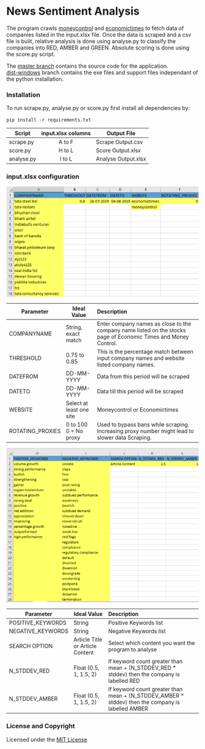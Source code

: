 # News Sentiment Analysis

The program crawls [moneycontrol](https://www.moneycontrol.com/) and [economictimes](https://economictimes.indiatimes.com/) to fetch data of companies listed in the input.xlsx file. Once the data is scraped and a csv file is built, relative analysis is done using analyse.py to classify the companies into RED, AMBER and GREEN. Absolute scoring is done using the score.py script.

The [master branch](https://github.com/atulyakumar97/news-sentiment-analysis/tree/master) contains the source code for the application.<br>
[dist-windows](https://github.com/atulyakumar97/news-sentiment-analysis/tree/dist-windows) branch contains the exe files and support files independant of the python installation.<br>

### Installation

To run scrape.py, analyse.py or score.py first install all dependencies by: 

```
pip install -r requirements.txt
```

| Script    | input.xlsx columns | Output File         |
|-----------|:------------------:| -------------------|
| scrape.py |        A to F      |  Scrape Output.csv  |
| score.py  |        H to L      |  Score Output.xlsx  |
| analyse.py|        I to L      | Analyse Output.xlsx |

### input.xlsx configuration

![news scraper input](https://raw.githubusercontent.com/atulyakumar97/news-sentiment-analysis/master/.images/input-scraper.PNG)

|     Parameter    |        Ideal Value        |                              Description                                                   |
| -----------------|---------------------------| :------------------------------------------------------------------------------------------|
| COMPANYNAME      | String, exact match       | Enter company names as close to the company name listed on the stocks page of Economic Times and Money Control. |
| THRESHOLD        | 0.75 to 0.85              | This is the percentage match between input company names and website listed company names. |
| DATEFROM         | DD-MM-YYYY                | Data from this period will be scraped |
| DATETO           | DD-MM-YYYY	               | Data till this period will be scraped  |
| WEBSITE          | Select at least one site	 | Moneycontrol or Economictimes  |
| ROTATING_PROXIES | 0 to 100<br>0 = No proxy  | Used to bypass bans while scraping. Increasing proxy number might lead to slower data Scraping. |

![score generator, scrape analyser](https://raw.githubusercontent.com/atulyakumar97/news-sentiment-analysis/master/.images/input-analyser.PNG)

|     Parameter     |               Ideal Value        | Description  |
| ------------------|----------------------------------| :-------------------------------------------------------------------------------|
| POSITIVE_KEYWORDS | String                           | Positive Keywords list|
| NEGATIVE_KEYWORDS | String                           | Negative Keywords list |
| SEARCH OPTION     | Article Title or Article Content | Select which content you want the program to analyse |
| N_STDDEV_RED      | Float (0.5, 1, 1.5, 2)           | If keyword count greater than mean + (N_STDDEV_RED * stddev) then the company is labelled RED|
| N_STDDEV_AMBER    | Float (0.5, 1, 1.5, 2)	      | If keyword count greater than mean + (N_STDDEV_AMBER * stddev) then the company is labelled AMBER |


### License and Copyright

Licensed under the [MIT License](LICENSE)
